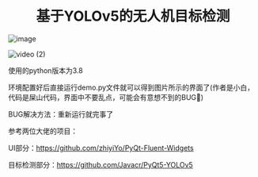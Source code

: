 <h1 align="center">基于YOLOv5的无人机目标检测</h1>

![image](https://github.com/user-attachments/assets/7af36a92-5d6a-4317-8d4f-6cf605145d29)


![video (2)](https://github.com/user-attachments/assets/d528b0dd-0c6d-4c2d-a594-3f441c199d90)


使用的python版本为3.8

环境配置好后直接运行demo.py文件就可以得到图片所示的界面了(作者是小白，代码是屎山代码，界面中不要乱点，可能会有意想不到的BUG🤒)

BUG解决方法：重新运行就完事了

参考两位大佬的项目：

UI部分：https://github.com/zhiyiYo/PyQt-Fluent-Widgets

目标检测部分：https://github.com/Javacr/PyQt5-YOLOv5
